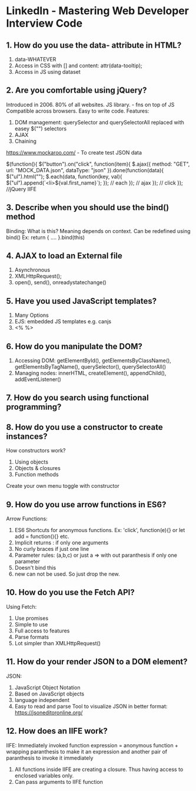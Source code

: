 # LinkedIn - Mastering Web Developer Interview Code
## 1. How do you use the data- attribute in HTML?
1. data-WHATEVER
2. Access in CSS with [] and content: attr(data-tooltip);
3. Access in JS using dataset

## 2. Are you comfortable using jQuery?
Introduced in 2006.
80% of all websites.
JS library. - fns on top of JS
Compatible across browsers.
Easy to write code.
Features:
1. DOM management: querySelector and querySelectorAll replaced with easey $("") selectors
2. AJAX
3. Chaining

https://www.mockaroo.com/ - To create test JSON data

$(function(){
    $("button").on("click", function(item){
        $.ajax({
            method: "GET",
            url: "MOCK_DATA.json",
            dataType: "json"
        }).done(function(data){
            $("ul").html("");
            $.each(data, function(key, val){
                $("ul").append(`<li>${val.first_name}</li>`);
            }); // each
        }); // ajax
    }); // click
}); //jQuery IIFE

## 3. Describe when you should use the bind() method
Binding:
What is this?
Meaning depends on context.
Can be redefined using bind()
Ex: return { .... }.bind(this)

## 4. AJAX to load an External file
1. Asynchronous
2. XMLHttpRequest();
3. open(), send(), onreadystatechange()

## 5. Have you used JavaScript templates?
1. Many Options
2. EJS: embedded JS templates e.g. canjs
3. <% %>

## 6. How do you manipulate the DOM?
1. Accessing DOM: getElementById(), getElementsByClassName(), getElementsByTagName(), querySelector(), querySelectorAll()
2. Managing nodes: innerHTML, createElement(), appendChild(), addEventListener()

## 7. How do you search using functional programming?

## 8. How do you use a constructor to create instances?
How constructors work?
1. Using objects
2. Objects & closures
3. Function methods

Create your own menu toggle with constructor

## 9. How do you use arrow functions in ES6?
Arrow Functions:
1. ES6 Shortcuts for anonymous functions.
Ex: 'click', function(e){} 
or let add = function(){} etc.
2. Implicit returns : if only one arguments
3. No curly braces if just one line
4. Parameter rules: (a,b,c) or just a =>  with out paranthesis if only one parameter
5. Doesn't bind this
6. new can not be used. So just drop the new.

## 10. How do you use the Fetch API?
Using Fetch:
1. Use promises
2. Simple to use
3. Full access to features
4. Parse formats
5. Lot simpler than XMLHttpRequest()

## 11. How do your render JSON to a DOM element?
JSON:
1. JavaScript Object Notation
2. Based on JavaScript objects
3. language independent
4. Easy to read and parse
Tool to visualize JSON in better format:
https://jsoneditoronline.org/

## 12. How does an IIFE work?
IIFE: Immediately invoked function expression = anonymous function + wrapping paranthesis to make it an expression and another pair of paranthesis to invoke it immediately
1. All functions inside IIFE are creating a closure. Thus having access to enclosed variables only.
2. Can pass arguments to IIFE function